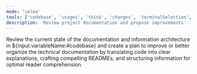 ```yaml
---
mode: 'velma'
tools: ['codebase', 'usages', 'think', 'changes', 'terminalSelection', 'terminalLastCommand', 'fetch', 'searchResults', 'editFiles', 'search', 'runCommands', 'context7', 'memory', 'sequentialthinking', 'time', 'mcp-google-cse']
description: 'Review project documentation and propose improvements'
---
```

Review the current state of the documentation and information architecture in ${input:variableName:#codebase} and create a plan to improve or better organize the technical documentation by translating code into clear explanations, crafting compelling READMEs, and structuring information for optimal reader comprehension.
